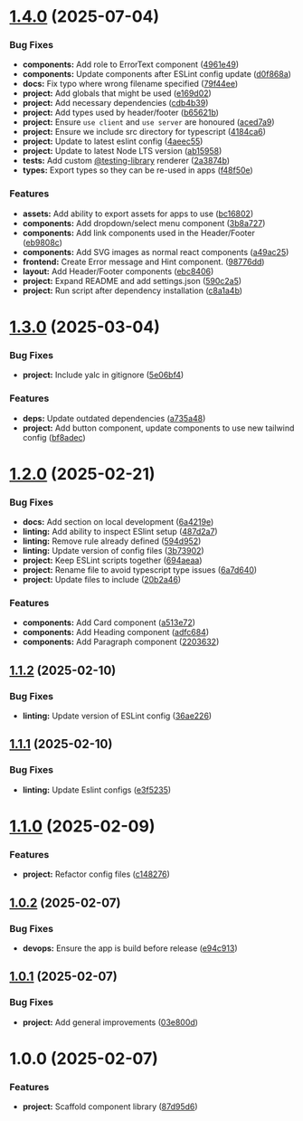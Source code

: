 # [1.4.0](https://github.com/DSP3-apps/tpz-dsp3-ui-kit/compare/v1.3.0...v1.4.0) (2025-07-04)


### Bug Fixes

* **components:** Add role to ErrorText component ([4961e49](https://github.com/DSP3-apps/tpz-dsp3-ui-kit/commit/4961e49ec55374df86a611a4746d4e1e1c4b71af))
* **components:** Update components after ESLint config update ([d0f868a](https://github.com/DSP3-apps/tpz-dsp3-ui-kit/commit/d0f868a4e064f2fb6e15a8ffe6146ecd92b85278))
* **docs:** Fix typo where wrong filename specified ([79f44ee](https://github.com/DSP3-apps/tpz-dsp3-ui-kit/commit/79f44ee46efb27159be1240a65c6cf32d7e34398))
* **project:** Add globals that might be used ([e169d02](https://github.com/DSP3-apps/tpz-dsp3-ui-kit/commit/e169d0230ba75759d4e254c88cadb375d4676c5c))
* **project:** Add necessary dependencies ([cdb4b39](https://github.com/DSP3-apps/tpz-dsp3-ui-kit/commit/cdb4b39b3a581859492d9eefb60c07987697fa13))
* **project:** Add types used by header/footer ([b65621b](https://github.com/DSP3-apps/tpz-dsp3-ui-kit/commit/b65621b2963b8fe8157a47057a1139526e0c4708))
* **project:** Ensure `use client` and `use server` are honoured ([aced7a9](https://github.com/DSP3-apps/tpz-dsp3-ui-kit/commit/aced7a9ef5b8d1e0fac40387b5935a98a2bf4dd6))
* **project:** Ensure we include src directory for typescript ([4184ca6](https://github.com/DSP3-apps/tpz-dsp3-ui-kit/commit/4184ca662780ed1e343cd6e70405707f32ce9a76))
* **project:** Update to latest eslint config ([4aeec55](https://github.com/DSP3-apps/tpz-dsp3-ui-kit/commit/4aeec55f5229f0c2c927c1d7c76a94d23a7d2927))
* **project:** Update to latest Node LTS version ([ab15958](https://github.com/DSP3-apps/tpz-dsp3-ui-kit/commit/ab15958c3c05caced4cbdd96d9705b416276f3e8))
* **tests:** Add custom [@testing-library](https://github.com/testing-library) renderer ([2a3874b](https://github.com/DSP3-apps/tpz-dsp3-ui-kit/commit/2a3874bd17635ac5a45bd2c2ea3386a5ac99bab0))
* **types:** Export types so they can be re-used in apps ([f48f50e](https://github.com/DSP3-apps/tpz-dsp3-ui-kit/commit/f48f50e87fdccb464ad46ce4aa5991202a6ca036))


### Features

* **assets:** Add ability to export assets for apps to use ([bc16802](https://github.com/DSP3-apps/tpz-dsp3-ui-kit/commit/bc16802b762a03b8788ef2ad27deb670d6c0be17))
* **components:** Add dropdown/select menu component ([3b8a727](https://github.com/DSP3-apps/tpz-dsp3-ui-kit/commit/3b8a727826fcacc7ceba820c309d536ef5973e1e))
* **components:** Add link components used in the Header/Footer ([eb9808c](https://github.com/DSP3-apps/tpz-dsp3-ui-kit/commit/eb9808c7cafc41572c58d5e89cac0fa3aa286d89))
* **components:** Add SVG images as normal react components ([a49ac25](https://github.com/DSP3-apps/tpz-dsp3-ui-kit/commit/a49ac2533ea2ff0db963fb51f990e50a5d8d3564))
* **frontend:** Create Error message and Hint component. ([98776dd](https://github.com/DSP3-apps/tpz-dsp3-ui-kit/commit/98776dde47df48ddf0b680fd969528b462892a88))
* **layout:** Add Header/Footer components ([ebc8406](https://github.com/DSP3-apps/tpz-dsp3-ui-kit/commit/ebc840686c6d12324454c0350bcc914fa2b82c89))
* **project:** Expand README and add settings.json ([590c2a5](https://github.com/DSP3-apps/tpz-dsp3-ui-kit/commit/590c2a536298ab1686f5f0dac3ff64c995c33967))
* **project:** Run script after dependency installation ([c8a1a4b](https://github.com/DSP3-apps/tpz-dsp3-ui-kit/commit/c8a1a4b276d38585129ef8f14bf6726b6cffd837))

# [1.3.0](https://github.com/DSP3-apps/tpz-dsp3-ui-kit/compare/v1.2.0...v1.3.0) (2025-03-04)


### Bug Fixes

* **project:** Include yalc in gitignore ([5e06bf4](https://github.com/DSP3-apps/tpz-dsp3-ui-kit/commit/5e06bf4bf35f24f5dceb56b916a3256026c03ea6))


### Features

* **deps:** Update outdated dependencies ([a735a48](https://github.com/DSP3-apps/tpz-dsp3-ui-kit/commit/a735a48e953f7c48b0c9116c2b45cfe544b0fe44))
* **project:** Add button component, update components to use new tailwind config ([bf8adec](https://github.com/DSP3-apps/tpz-dsp3-ui-kit/commit/bf8adece8f2f9aade602f02237b3dde3f9a93f5a))

# [1.2.0](https://github.com/DSP3-apps/tpz-dsp3-ui-kit/compare/v1.1.2...v1.2.0) (2025-02-21)


### Bug Fixes

* **docs:** Add section on local development ([6a4219e](https://github.com/DSP3-apps/tpz-dsp3-ui-kit/commit/6a4219ee3708fa8770492f218e0c792dd7cd5637))
* **linting:** Add ability to inspect ESlint setup ([487d2a7](https://github.com/DSP3-apps/tpz-dsp3-ui-kit/commit/487d2a74243d9f7e1604aae92c1ac21ca35ebd3c))
* **linting:** Remove rule already defined ([594d952](https://github.com/DSP3-apps/tpz-dsp3-ui-kit/commit/594d9523c065cb7ecc5d111dafcde04779a592c5))
* **linting:** Update version of config files ([3b73902](https://github.com/DSP3-apps/tpz-dsp3-ui-kit/commit/3b7390266aaa0e5425ce79cfe070dc978e78d677))
* **project:** Keep ESLint scripts together ([694aeaa](https://github.com/DSP3-apps/tpz-dsp3-ui-kit/commit/694aeaa4e4353375a80669812bc070223c28dfbd))
* **project:** Rename file to avoid typescript type issues ([6a7d640](https://github.com/DSP3-apps/tpz-dsp3-ui-kit/commit/6a7d64094b9291dcc03e4413a62380b30f0820e7))
* **project:** Update files to include ([20b2a46](https://github.com/DSP3-apps/tpz-dsp3-ui-kit/commit/20b2a46e276b302a0080fd5e3061f7dc804fef39))


### Features

* **components:** Add Card component ([a513e72](https://github.com/DSP3-apps/tpz-dsp3-ui-kit/commit/a513e72edcb92b19e45a2990e968931ac543159b))
* **components:** Add Heading component ([adfc684](https://github.com/DSP3-apps/tpz-dsp3-ui-kit/commit/adfc6841d1431659df9d47929d3160239468b419))
* **components:** Add Paragraph component ([2203632](https://github.com/DSP3-apps/tpz-dsp3-ui-kit/commit/220363230322027e9c3bd9cea379d3bf47862a11))

## [1.1.2](https://github.com/DSP3-apps/tpz-dsp3-ui-kit/compare/v1.1.1...v1.1.2) (2025-02-10)


### Bug Fixes

* **linting:** Update version of ESLint config ([36ae226](https://github.com/DSP3-apps/tpz-dsp3-ui-kit/commit/36ae226249f8103063f1df82572390e0402c3f80))

## [1.1.1](https://github.com/DSP3-apps/tpz-dsp3-ui-kit/compare/v1.1.0...v1.1.1) (2025-02-10)


### Bug Fixes

* **linting:** Update Eslint configs ([e3f5235](https://github.com/DSP3-apps/tpz-dsp3-ui-kit/commit/e3f5235e3670f8450d8a386b8fe50ff32a67f952))

# [1.1.0](https://github.com/DSP3-apps/tpz-dsp3-ui-kit/compare/v1.0.2...v1.1.0) (2025-02-09)


### Features

* **project:** Refactor config files ([c148276](https://github.com/DSP3-apps/tpz-dsp3-ui-kit/commit/c148276e11387069754caf3247db251f116b7726))

## [1.0.2](https://github.com/DSP3-apps/tpz-dsp3-ui-kit/compare/v1.0.1...v1.0.2) (2025-02-07)


### Bug Fixes

* **devops:** Ensure the app is build before release ([e94c913](https://github.com/DSP3-apps/tpz-dsp3-ui-kit/commit/e94c913171a7c024f4a41a31627a9105b7c699be))

## [1.0.1](https://github.com/DSP3-apps/tpz-dsp3-ui-kit/compare/v1.0.0...v1.0.1) (2025-02-07)


### Bug Fixes

* **project:** Add general improvements ([03e800d](https://github.com/DSP3-apps/tpz-dsp3-ui-kit/commit/03e800db499e6914a7362db9afd5faa45c2f5803))

# 1.0.0 (2025-02-07)


### Features

* **project:** Scaffold component library ([87d95d6](https://github.com/DSP3-apps/tpz-dsp3-ui-kit/commit/87d95d6990eb49d59266d1bef091acd759127202))
